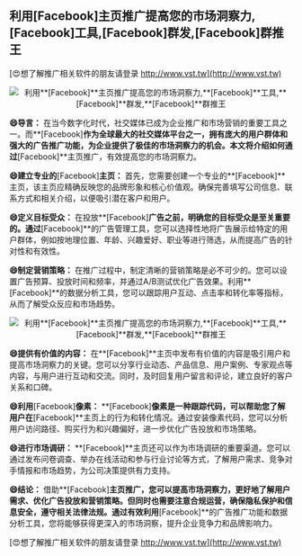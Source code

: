 ## **利用**[Facebook]**主页推广提高您的市场洞察力,**[Facebook]**工具,**[Facebook]**群发,**[Facebook]**群推王**

[😍想了解推广相关软件的朋友请登录 http://www.vst.tw](http://www.vst.tw)

 <center><img src="https://vst.tw/MP4/tuiguang/png/3.png" alt="利用**[Facebook]**主页推广提高您的市场洞察力,**[Facebook]**工具,**[Facebook]**群发,**[Facebook]**群推王"></center>

**😄导言：**
在当今数字化时代，社交媒体已成为企业推广和市场营销的重要工具之一。而**[Facebook]**作为全球最大的社交媒体平台之一，拥有庞大的用户群体和强大的广告推广功能，为企业提供了极佳的市场洞察力的机会。本文将介绍如何通过**[Facebook]**主页推广，有效提高您的市场洞察力。

**😄建立专业的**[Facebook]**主页：**
首先，您需要创建一个专业的**[Facebook]**主页，该主页应精确反映您的品牌形象和核心价值观。确保完善填写公司信息、联系方式和相关介绍，以便吸引潜在客户和用户。

**😄定义目标受众：**
在投放**[Facebook]**广告之前，明确您的目标受众是至关重要的。通过**[Facebook]**的广告管理工具，您可以选择性地将广告展示给特定的用户群体，例如按地理位置、年龄、兴趣爱好、职业等进行筛选，从而提高广告的针对性和有效性。

**😄制定营销策略：**
在推广过程中，制定清晰的营销策略是必不可少的。您可以设置广告预算、投放时间和频率，并通过A/B测试优化广告效果。利用**[Facebook]**的数据分析工具，您可以跟踪用户互动、点击率和转化率等指标，从而了解受众反应和市场趋势。

 <center><img src="https://vst.tw/MP4/tuiguang/png/6.png" alt="利用**[Facebook]**主页推广提高您的市场洞察力,**[Facebook]**工具,**[Facebook]**群发,**[Facebook]**群推王"></center>

**😄提供有价值的内容：**
在**[Facebook]**主页中发布有价值的内容是吸引用户和提高市场洞察力的关键。您可以分享行业动态、产品信息、用户案例、专家观点等内容，与用户进行互动和交流。同时，及时回复用户留言和评论，建立良好的客户关系和口碑。

**😄利用**[Facebook]**像素：**
**[Facebook]**像素是一种跟踪代码，可以帮助您了解用户在**[Facebook]**主页上的行为和转化情况。通过安装像素代码，您可以分析用户访问路径、购买行为和兴趣偏好，进一步优化广告投放和市场策略。

**😄进行市场调研：**
**[Facebook]**主页还可以作为市场调研的重要渠道。您可以通过发布问卷调查、举办在线活动和参与行业讨论等方式，了解用户需求、竞争对手情报和市场趋势，为公司决策提供有力支持。

**😄结论：**
借助**[Facebook]**主页推广，您可以提高市场洞察力，更好地了解用户需求、优化广告投放和营销策略。但同时也需要注意合规运营，确保隐私保护和信息安全，遵守相关法律法规。通过有效利用**[Facebook]**的广告推广功能和数据分析工具，您将能够获得更深入的市场洞察，提升企业竞争力和品牌影响力。

[😍想了解推广相关软件的朋友请登录 http://www.vst.tw](http://www.vst.tw)



